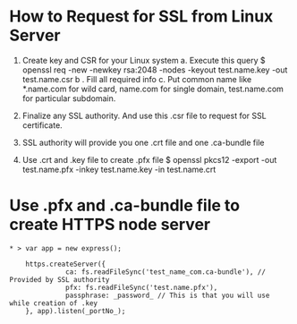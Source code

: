 # How to Request for SSL from Linux Server #

1. Create key and CSR for your Linux system
    a. Execute this query
        $ openssl req -new -newkey rsa:2048 -nodes -keyout test.name.key -out test.name.csr
    b .	Fill all required info
    c.	Put common name like *.name.com for wild card, name.com for single domain, test.name.com for particular subdomain.

2. Finalize any SSL authority. And use this .csr  file to request for SSL certificate.

3. SSL authority will provide you one .crt file and one .ca-bundle file

4. Use .crt and .key file to create .pfx file
        $ openssl pkcs12 -export -out test.name.pfx -inkey test.name.key -in test.name.crt

# Use .pfx and .ca-bundle file to create HTTPS node server #
    * > var app = new express();
    
        https.createServer({
                  ca: fs.readFileSync('test_name_com.ca-bundle'), // Provided by SSL authority
                  pfx: fs.readFileSync('test.name.pfx'),
                  passphrase: _password_ // This is that you will use while creation of .key
        }, app).listen(_portNo_);


